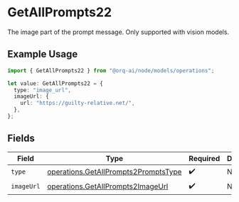 # GetAllPrompts22

The image part of the prompt message. Only supported with vision models.

## Example Usage

```typescript
import { GetAllPrompts22 } from "@orq-ai/node/models/operations";

let value: GetAllPrompts22 = {
  type: "image_url",
  imageUrl: {
    url: "https://guilty-relative.net/",
  },
};
```

## Fields

| Field                                                                                        | Type                                                                                         | Required                                                                                     | Description                                                                                  |
| -------------------------------------------------------------------------------------------- | -------------------------------------------------------------------------------------------- | -------------------------------------------------------------------------------------------- | -------------------------------------------------------------------------------------------- |
| `type`                                                                                       | [operations.GetAllPrompts2PromptsType](../../models/operations/getallprompts2promptstype.md) | :heavy_check_mark:                                                                           | N/A                                                                                          |
| `imageUrl`                                                                                   | [operations.GetAllPrompts2ImageUrl](../../models/operations/getallprompts2imageurl.md)       | :heavy_check_mark:                                                                           | N/A                                                                                          |
